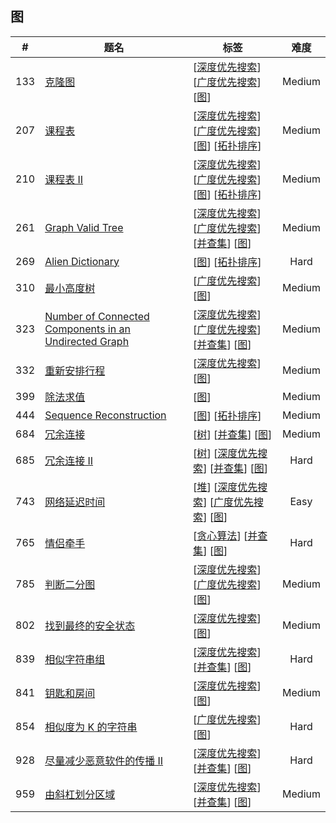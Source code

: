 <!--|This file generated by command(leetcode tag); DO NOT EDIT.            |-->
<!--+----------------------------------------------------------------------+-->
<!--|@author    Openset <openset.wang@gmail.com>                           |-->
<!--|@link      https://github.com/openset                                 |-->
<!--|@home      https://github.com/openset/leetcode                        |-->
<!--+----------------------------------------------------------------------+-->

## 图

| # | 题名 | 标签 | 难度 |
| :-: | - | - | :-: |
| 133 | [克隆图](https://github.com/openset/leetcode/tree/master/problems/clone-graph) | [[深度优先搜索](https://github.com/openset/leetcode/tree/master/tag/depth-first-search)] [[广度优先搜索](https://github.com/openset/leetcode/tree/master/tag/breadth-first-search)] [[图](https://github.com/openset/leetcode/tree/master/tag/graph)]  | Medium |
| 207 | [课程表](https://github.com/openset/leetcode/tree/master/problems/course-schedule) | [[深度优先搜索](https://github.com/openset/leetcode/tree/master/tag/depth-first-search)] [[广度优先搜索](https://github.com/openset/leetcode/tree/master/tag/breadth-first-search)] [[图](https://github.com/openset/leetcode/tree/master/tag/graph)] [[拓扑排序](https://github.com/openset/leetcode/tree/master/tag/topological-sort)]  | Medium |
| 210 | [课程表 II](https://github.com/openset/leetcode/tree/master/problems/course-schedule-ii) | [[深度优先搜索](https://github.com/openset/leetcode/tree/master/tag/depth-first-search)] [[广度优先搜索](https://github.com/openset/leetcode/tree/master/tag/breadth-first-search)] [[图](https://github.com/openset/leetcode/tree/master/tag/graph)] [[拓扑排序](https://github.com/openset/leetcode/tree/master/tag/topological-sort)]  | Medium |
| 261 | [Graph Valid Tree](https://github.com/openset/leetcode/tree/master/problems/graph-valid-tree) | [[深度优先搜索](https://github.com/openset/leetcode/tree/master/tag/depth-first-search)] [[广度优先搜索](https://github.com/openset/leetcode/tree/master/tag/breadth-first-search)] [[并查集](https://github.com/openset/leetcode/tree/master/tag/union-find)] [[图](https://github.com/openset/leetcode/tree/master/tag/graph)]  | Medium |
| 269 | [Alien Dictionary](https://github.com/openset/leetcode/tree/master/problems/alien-dictionary) | [[图](https://github.com/openset/leetcode/tree/master/tag/graph)] [[拓扑排序](https://github.com/openset/leetcode/tree/master/tag/topological-sort)]  | Hard |
| 310 | [最小高度树](https://github.com/openset/leetcode/tree/master/problems/minimum-height-trees) | [[广度优先搜索](https://github.com/openset/leetcode/tree/master/tag/breadth-first-search)] [[图](https://github.com/openset/leetcode/tree/master/tag/graph)]  | Medium |
| 323 | [Number of Connected Components in an Undirected Graph](https://github.com/openset/leetcode/tree/master/problems/number-of-connected-components-in-an-undirected-graph) | [[深度优先搜索](https://github.com/openset/leetcode/tree/master/tag/depth-first-search)] [[广度优先搜索](https://github.com/openset/leetcode/tree/master/tag/breadth-first-search)] [[并查集](https://github.com/openset/leetcode/tree/master/tag/union-find)] [[图](https://github.com/openset/leetcode/tree/master/tag/graph)]  | Medium |
| 332 | [重新安排行程](https://github.com/openset/leetcode/tree/master/problems/reconstruct-itinerary) | [[深度优先搜索](https://github.com/openset/leetcode/tree/master/tag/depth-first-search)] [[图](https://github.com/openset/leetcode/tree/master/tag/graph)]  | Medium |
| 399 | [除法求值](https://github.com/openset/leetcode/tree/master/problems/evaluate-division) | [[图](https://github.com/openset/leetcode/tree/master/tag/graph)]  | Medium |
| 444 | [Sequence Reconstruction](https://github.com/openset/leetcode/tree/master/problems/sequence-reconstruction) | [[图](https://github.com/openset/leetcode/tree/master/tag/graph)] [[拓扑排序](https://github.com/openset/leetcode/tree/master/tag/topological-sort)]  | Medium |
| 684 | [冗余连接](https://github.com/openset/leetcode/tree/master/problems/redundant-connection) | [[树](https://github.com/openset/leetcode/tree/master/tag/tree)] [[并查集](https://github.com/openset/leetcode/tree/master/tag/union-find)] [[图](https://github.com/openset/leetcode/tree/master/tag/graph)]  | Medium |
| 685 | [冗余连接 II](https://github.com/openset/leetcode/tree/master/problems/redundant-connection-ii) | [[树](https://github.com/openset/leetcode/tree/master/tag/tree)] [[深度优先搜索](https://github.com/openset/leetcode/tree/master/tag/depth-first-search)] [[并查集](https://github.com/openset/leetcode/tree/master/tag/union-find)] [[图](https://github.com/openset/leetcode/tree/master/tag/graph)]  | Hard |
| 743 | [网络延迟时间](https://github.com/openset/leetcode/tree/master/problems/network-delay-time) | [[堆](https://github.com/openset/leetcode/tree/master/tag/heap)] [[深度优先搜索](https://github.com/openset/leetcode/tree/master/tag/depth-first-search)] [[广度优先搜索](https://github.com/openset/leetcode/tree/master/tag/breadth-first-search)] [[图](https://github.com/openset/leetcode/tree/master/tag/graph)]  | Easy |
| 765 | [情侣牵手](https://github.com/openset/leetcode/tree/master/problems/couples-holding-hands) | [[贪心算法](https://github.com/openset/leetcode/tree/master/tag/greedy)] [[并查集](https://github.com/openset/leetcode/tree/master/tag/union-find)] [[图](https://github.com/openset/leetcode/tree/master/tag/graph)]  | Hard |
| 785 | [判断二分图](https://github.com/openset/leetcode/tree/master/problems/is-graph-bipartite) | [[深度优先搜索](https://github.com/openset/leetcode/tree/master/tag/depth-first-search)] [[广度优先搜索](https://github.com/openset/leetcode/tree/master/tag/breadth-first-search)] [[图](https://github.com/openset/leetcode/tree/master/tag/graph)]  | Medium |
| 802 | [找到最终的安全状态](https://github.com/openset/leetcode/tree/master/problems/find-eventual-safe-states) | [[深度优先搜索](https://github.com/openset/leetcode/tree/master/tag/depth-first-search)] [[图](https://github.com/openset/leetcode/tree/master/tag/graph)]  | Medium |
| 839 | [相似字符串组](https://github.com/openset/leetcode/tree/master/problems/similar-string-groups) | [[深度优先搜索](https://github.com/openset/leetcode/tree/master/tag/depth-first-search)] [[并查集](https://github.com/openset/leetcode/tree/master/tag/union-find)] [[图](https://github.com/openset/leetcode/tree/master/tag/graph)]  | Hard |
| 841 | [钥匙和房间](https://github.com/openset/leetcode/tree/master/problems/keys-and-rooms) | [[深度优先搜索](https://github.com/openset/leetcode/tree/master/tag/depth-first-search)] [[图](https://github.com/openset/leetcode/tree/master/tag/graph)]  | Medium |
| 854 | [相似度为 K 的字符串](https://github.com/openset/leetcode/tree/master/problems/k-similar-strings) | [[广度优先搜索](https://github.com/openset/leetcode/tree/master/tag/breadth-first-search)] [[图](https://github.com/openset/leetcode/tree/master/tag/graph)]  | Hard |
| 928 | [尽量减少恶意软件的传播 II](https://github.com/openset/leetcode/tree/master/problems/minimize-malware-spread-ii) | [[深度优先搜索](https://github.com/openset/leetcode/tree/master/tag/depth-first-search)] [[并查集](https://github.com/openset/leetcode/tree/master/tag/union-find)] [[图](https://github.com/openset/leetcode/tree/master/tag/graph)]  | Hard |
| 959 | [由斜杠划分区域](https://github.com/openset/leetcode/tree/master/problems/regions-cut-by-slashes) | [[深度优先搜索](https://github.com/openset/leetcode/tree/master/tag/depth-first-search)] [[并查集](https://github.com/openset/leetcode/tree/master/tag/union-find)] [[图](https://github.com/openset/leetcode/tree/master/tag/graph)]  | Medium |
